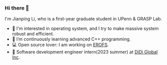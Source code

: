 ### Hi there 👋

I'm Jianping Li, who is a first-year graduate student in UPenn & GRASP Lab.

<!-- Checkout my [résumé](https://github.com/jpli02/jpli02/blob/main/resume.pdf) (Last updated at 2022/11/09). -->

- 🔭 I'm interested in operating system, and I try to make massive system robust and efficient.
- 🌱 I’m continuously learning advanced C++ programming.
- 💻 Open source lover: I am working on [EROFS](https://docs.kernel.org/filesystems/erofs.html).
- 🚗 Software development engineer intern(2023 summer) at [DiDi Global Inc](https://www.linkedin.com/company/didiglobal/).
